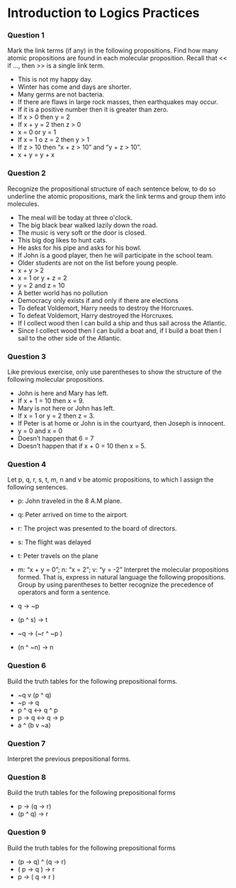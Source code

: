 # Introduction to Logics Practices

### Question 1
Mark the link terms (if any) in the following propositions. Find how many atomic propositions are found in each molecular proposition. Recall that << if ..., then >> is a single link term.

- This is not my happy day.
- Winter has come and days are shorter.
- Many germs are not bacteria.
- If there are flaws in large rock masses, then earthquakes may occur.
- If it is a positive number then it is greater than zero.
- If x > 0 then y = 2
- If x + y = 2 then z > 0
- x = 0 or y = 1
- If x = 1 o z = 2 then y > 1
- If z > 10 then “x + z > 10” and “y + z > 10”.
- x + y = y + x

### Question 2
Recognize the propositional structure of each sentence below, to do so underline the atomic propositions, mark the link terms and group them into molecules.

- The meal will be today at three o'clock.
- The big black bear walked lazily down the road.
- The music is very soft or the door is closed.
- This big dog likes to hunt cats.
- He asks for his pipe and asks for his bowl.
- If John is a good player, then he will participate in the school team.
- Older students are not on the list before young people.
- x + y > 2
- x = 1 or y + z = 2
- y = 2 and z = 10
- A better world has no pollution
- Democracy only exists if and only if there are elections
- To defeat Voldemort, Harry needs to destroy the Horcruxes.
- To defeat Voldemort, Harry destroyed the Horcruxes.
- If I collect wood then I can build a ship and thus sail across the Atlantic.
- Since I collect wood then I can build a boat and, if I build a boat then I sail to the other side of the Atlantic.

### Question 3
Like previous exercise, only use parentheses to show the structure of the following molecular propositions.

- John is here and Mary has left.
- If x + 1 = 10 then x = 9.
- Mary is not here or John has left.
- If x = 1 or y = 2 then z = 3.
- If Peter is at home or John is in the courtyard, then Joseph is innocent.
- y = 0 and x = 0
- Doesn’t happen that 6 = 7
- Doesn’t happen that if x + 0 = 10 then x = 5.

### Question 4
Let p, q, r, s, t, m, n and v be atomic propositions, to which I assign the following sentences.

- p: John traveled in the 8 A.M plane.
- q: Peter arrived on time to the airport.
- r: The project was presented to the board of directors.
- s: The flight was delayed
- t: Peter travels on the plane
- m: “x + y = 0”; n: “x = 2”; v: “y = -2”
Interpret the molecular propositions formed. That is, express in natural language the following propositions. Group by using parentheses to better recognize the precedence of operators and form a sentence.

- q -> ~p 
- (p ^ s) -> t
- ~q -> (~r ^ ~p )
- (n ^ ~n) -> n 
 
### Question 6
Build the truth tables for the following prepositional forms.

- ~q v (p ^ q)
- ~p -> q
- p ^ q ↔  q ^ p
- p -> q ↔ q -> p
- a ^ (b v ~a)

### Question 7
Interpret the previous prepositional forms.

### Question 8
Build the truth tables for the following prepositional forms

- p -> (q -> r)
- (p ^ q) -> r


### Question 9
Build the truth tables for the following prepositional forms

- (p -> q) ^ (q -> r)
- ( p -> q ) -> r
- p -> ( q -> r )
